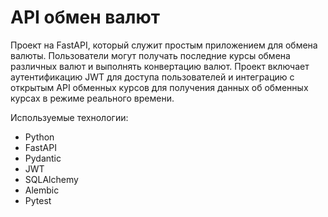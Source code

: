 <h1>API обмен валют</h1>

Проект на FastAPI, который служит простым приложением для обмена валюты. 
Пользователи могут получать последние курсы обмена различных валют и выполнять конвертацию валют. 
Проект включает аутентификацию JWT для доступа пользователей и интеграцию с открытым API обменных курсов для получения данных об обменных курсах в режиме реального времени.

Используемые технологии:
<ul>
<li>Python</li>
<li>FastAPI</li>
<li>Pydantic</li>
<li>JWT</li>
<li>SQLAlchemy</li>
<li>Alembic</li>
<li>Pytest</li>
</ul>
